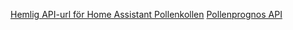[Hemlig API-url för Home Assistant Pollenkollen](https://mathz.nu/secret-api-url-for-home-assistant-pollenkollen/)
[Pollenprognos API](https://pollenkoll.se/wp-json/pollenkoll/v1/app-complete?secret=830842cf-4d86-412d-a343-16edc27f5c75&platform=android&version=3)
